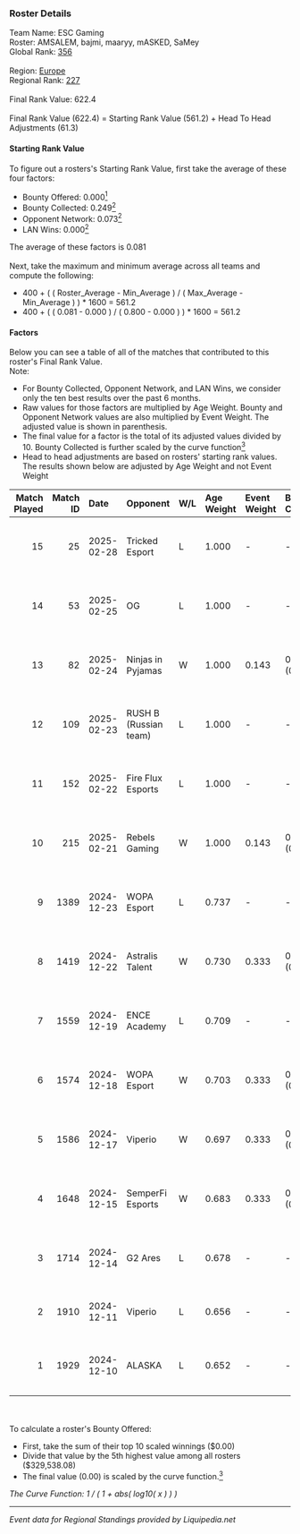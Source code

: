 ### Roster Details<br />
Team Name: ESC Gaming<br />
Roster: AMSALEM, bajmi, maaryy, mASKED, SaMey<br />
Global Rank: [356](../standings_global.md)<br />
<br />
Region: [Europe]( ../standings_europe.md)<br />
Regional Rank: [227]( ../standings_europe.md)<br />
<br />
Final Rank Value:  622.4<br />
<br />
Final Rank Value (622.4) = Starting Rank Value (561.2) + Head To Head Adjustments (61.3)<br />

#### Starting Rank Value<br />
To figure out a rosters's Starting Rank Value, first take the average of these four factors:<br />
- Bounty Offered: 0.000[<sup>1</sup>](#table2)
- Bounty Collected: 0.249[<sup>2</sup>](#table1)
- Opponent Network: 0.073[<sup>2</sup>](#table1)
- LAN Wins: 0.000[<sup>2</sup>](#table1)

The average of these factors is 0.081<br />
<br />
Next, take the maximum and minimum average across all teams and compute the following:<br />
- 400 + ( ( Roster_Average - Min_Average ) / ( Max_Average - Min_Average ) ) * 1600 = 561.2
- 400 + ( ( 0.081 - 0.000 ) / ( 0.800 - 0.000 ) ) * 1600 = 561.2


#### Factors<br />
Below you can see a table of all of the matches that contributed to this roster's Final Rank Value.<br />
Note:<br />

- For Bounty Collected, Opponent Network, and LAN Wins, we consider only the ten best results over the past 6 months.
- Raw values for those factors are multiplied by Age Weight. Bounty and Opponent Network values are also multiplied by Event Weight. The adjusted value is shown in parenthesis.
- The final value for a factor is the total of its adjusted values divided by 10. Bounty Collected is further scaled by the curve function[<sup>3</sup>](#curveFunction)
- Head to head adjustments are based on rosters' starting rank values. The results shown below are adjusted by Age Weight and not Event Weight
<span id="table1"></span><br />


| Match Played | Match ID | Date       | Opponent              | W/L | Age Weight | Event Weight | Bounty Collected | Opponent Network | LAN Wins  | H2H Adj. | Roster                                   |
| -: | -: | :- | :- | :- | :- | :- | :- | :- | :- | -: | :- |
|           15 |       25 | 2025-02-28 | Tricked Esport        | L   | 1.000      | -            | -                | -                | -         |    -6.26 | AMSALEM, bajmi, maaryy, mASKED, SaMey    |
|           14 |       53 | 2025-02-25 | OG                    | L   | 1.000      | -            | -                | -                | -         |    -3.85 | AMSALEM, bajmi, maaryy, mASKED, SaMey    |
|           13 |       82 | 2025-02-24 | Ninjas in Pyjamas     | W   | 1.000      | 0.143        | 0.000 (0.000)    | 0.607 (0.087)    | 0 (0.000) |    21.89 | AMSALEM, bajmi, maaryy, mASKED, SaMey    |
|           12 |      109 | 2025-02-23 | RUSH B (Russian team) | L   | 1.000      | -            | -                | -                | -         |    -5.31 | AMSALEM, bajmi, maaryy, mASKED, SaMey    |
|           11 |      152 | 2025-02-22 | Fire Flux Esports     | L   | 1.000      | -            | -                | -                | -         |    -4.75 | AMSALEM, bajmi, maaryy, mASKED, SaMey    |
|           10 |      215 | 2025-02-21 | Rebels Gaming         | W   | 1.000      | 0.143        | 0.009 (0.001)    | 0.298 (0.043)    | 0 (0.000) |    21.33 | AMSALEM, bajmi, maaryy, mASKED, SaMey    |
|            9 |     1389 | 2024-12-23 | WOPA Esport           | L   | 0.737      | -            | -                | -                | -         |    -4.20 | AMSALEM, maaryy, mASKED, shushan, tomiko |
|            8 |     1419 | 2024-12-22 | Astralis Talent       | W   | 0.730      | 0.333        | 0.002 (0.001)    | 0.724 (0.176)    | 0 (0.000) |    16.89 | AMSALEM, maaryy, mASKED, shushan, tomiko |
|            7 |     1559 | 2024-12-19 | ENCE Academy          | L   | 0.709      | -            | -                | -                | -         |    -5.00 | AMSALEM, maaryy, mASKED, shushan, tomiko |
|            6 |     1574 | 2024-12-18 | WOPA Esport           | W   | 0.703      | 0.333        | 0.032 (0.007)    | 0.777 (0.182)    | 0 (0.000) |    17.93 | AMSALEM, maaryy, mASKED, shushan, tomiko |
|            5 |     1586 | 2024-12-17 | Viperio               | W   | 0.697      | 0.333        | 0.002 (0.000)    | 0.404 (0.094)    | 0 (0.000) |    16.13 | AMSALEM, maaryy, mASKED, shushan, tomiko |
|            4 |     1648 | 2024-12-15 | SemperFi Esports      | W   | 0.683      | 0.333        | 0.000 (0.000)    | 0.666 (0.152)    | 0 (0.000) |    10.92 | AMSALEM, maaryy, mASKED, shushan, tein   |
|            3 |     1714 | 2024-12-14 | G2 Ares               | L   | 0.678      | -            | -                | -                | -         |    -6.80 | AMSALEM, maaryy, mASKED, tomiko, znxxX   |
|            2 |     1910 | 2024-12-11 | Viperio               | L   | 0.656      | -            | -                | -                | -         |    -5.44 | AMSALEM, maaryy, mASKED, tein, znxxX     |
|            1 |     1929 | 2024-12-10 | ALASKA                | L   | 0.652      | -            | -                | -                | -         |    -2.19 | AMSALEM, maaryy, mASKED, tomiko, znxxX   |

<br />
<span id="table2"></span><br />
To calculate a roster's Bounty Offered:<br />

- First, take the sum of their top 10 scaled winnings ($0.00)
- Divide that value by the 5th highest value among all rosters ($329,538.08)
- The final value (0.00) is scaled by the curve function.[<sup>3</sup>](#curveFunction)

<span id="curveFunction"></span>_The Curve Function: 1 / ( 1 + abs( log10( x ) ) )_<br />

---
_Event data for Regional Standings provided by Liquipedia.net_<br />
